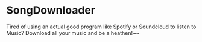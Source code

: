 # SongDownloader
 Tired of using an actual good program like Spotify or Soundcloud to listen to Music? Download all your music and be a heathen!~~
